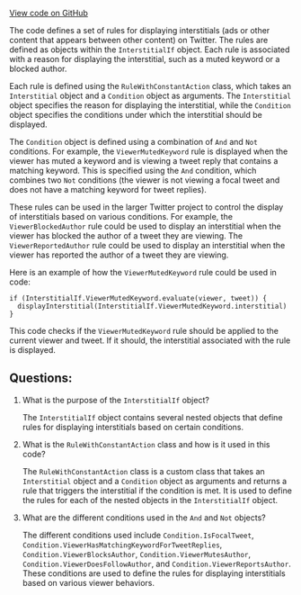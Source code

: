 [View code on GitHub](https://github.com/misbahsy/the-algorithm/visibilitylib/src/main/scala/com/twitter/visibility/rules/InterstitialIf.scala)

The code defines a set of rules for displaying interstitials (ads or other content that appears between other content) on Twitter. The rules are defined as objects within the `InterstitialIf` object. Each rule is associated with a reason for displaying the interstitial, such as a muted keyword or a blocked author.

Each rule is defined using the `RuleWithConstantAction` class, which takes an `Interstitial` object and a `Condition` object as arguments. The `Interstitial` object specifies the reason for displaying the interstitial, while the `Condition` object specifies the conditions under which the interstitial should be displayed.

The `Condition` object is defined using a combination of `And` and `Not` conditions. For example, the `ViewerMutedKeyword` rule is displayed when the viewer has muted a keyword and is viewing a tweet reply that contains a matching keyword. This is specified using the `And` condition, which combines two `Not` conditions (the viewer is not viewing a focal tweet and does not have a matching keyword for tweet replies).

These rules can be used in the larger Twitter project to control the display of interstitials based on various conditions. For example, the `ViewerBlockedAuthor` rule could be used to display an interstitial when the viewer has blocked the author of a tweet they are viewing. The `ViewerReportedAuthor` rule could be used to display an interstitial when the viewer has reported the author of a tweet they are viewing.

Here is an example of how the `ViewerMutedKeyword` rule could be used in code:

```
if (InterstitialIf.ViewerMutedKeyword.evaluate(viewer, tweet)) {
  displayInterstitial(InterstitialIf.ViewerMutedKeyword.interstitial)
}
```

This code checks if the `ViewerMutedKeyword` rule should be applied to the current viewer and tweet. If it should, the interstitial associated with the rule is displayed.
## Questions: 
 1. What is the purpose of the `InterstitialIf` object?
    
    The `InterstitialIf` object contains several nested objects that define rules for displaying interstitials based on certain conditions.

2. What is the `RuleWithConstantAction` class and how is it used in this code?
    
    The `RuleWithConstantAction` class is a custom class that takes an `Interstitial` object and a `Condition` object as arguments and returns a rule that triggers the interstitial if the condition is met. It is used to define the rules for each of the nested objects in the `InterstitialIf` object.

3. What are the different conditions used in the `And` and `Not` objects?
    
    The different conditions used include `Condition.IsFocalTweet`, `Condition.ViewerHasMatchingKeywordForTweetReplies`, `Condition.ViewerBlocksAuthor`, `Condition.ViewerMutesAuthor`, `Condition.ViewerDoesFollowAuthor`, and `Condition.ViewerReportsAuthor`. These conditions are used to define the rules for displaying interstitials based on various viewer behaviors.